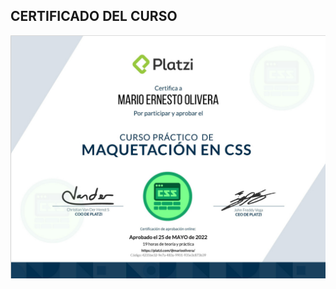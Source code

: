 ## CERTIFICADO DEL CURSO
![N|Solid](https://github.com/MarioOlivera/Curso-Practico-de-Maquetacion-en-CSS/blob/main/certificado.jpg?raw=true)